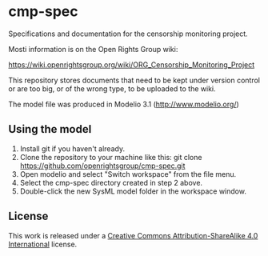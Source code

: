 cmp-spec
========

Specifications and documentation for the censorship monitoring project.

Mosti information is on the Open Rights Group wiki:

https://wiki.openrightsgroup.org/wiki/ORG_Censorship_Monitoring_Project

This repository stores documents that need to be kept under version control or
are too big, or of the wrong type, to be uploaded to the wiki.

The model file was produced in Modelio 3.1 (http://www.modelio.org/)

Using the model
---------------

1. Install git if you haven't already.
2. Clone the repository to your machine like this: git clone https://github.com/openrightsgroup/cmp-spec.git
3. Open modelio and select "Switch workspace" from the file menu.
4. Select the cmp-spec directory created in step 2 above.
5. Double-click the new SysML model folder in the workspace window.

License
-------
This work is released under a [Creative Commons Attribution-ShareAlike 4.0 International](https://creativecommons.org/licenses/by-sa/4.0/) license.
